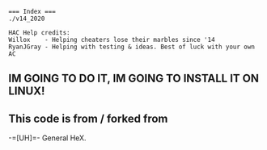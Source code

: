```
=== Index ===
./v14_2020

HAC Help credits:
Willox    - Helping cheaters lose their marbles since '14
RyanJGray - Helping with testing & ideas. Best of luck with your own AC
```

## IM GOING TO DO IT, IM GOING TO INSTALL IT ON LINUX! ##
## This code is from / forked from ##

-=[UH]=- General HeX.

